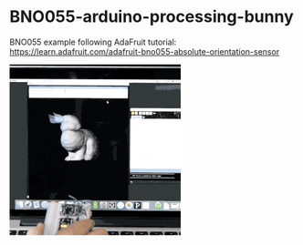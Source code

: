 # BNO055-arduino-processing-bunny

BNO055 example following AdaFruit tutorial: https://learn.adafruit.com/adafruit-bno055-absolute-orientation-sensor

![](bno055.gif)